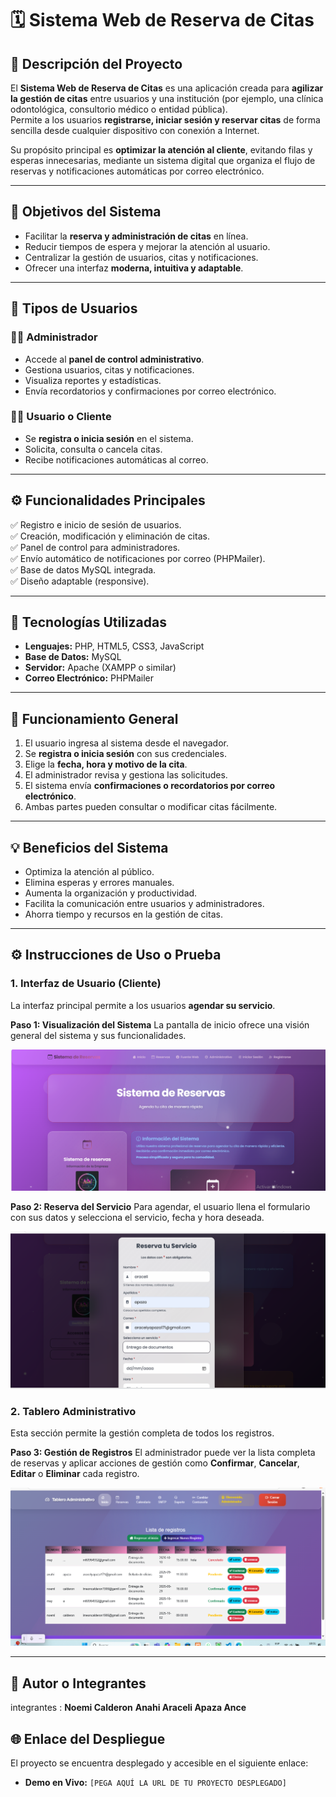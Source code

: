 # 🗓️ Sistema Web de Reserva de Citas

## 📘 Descripción del Proyecto
El **Sistema Web de Reserva de Citas** es una aplicación creada para **agilizar la gestión de citas** entre usuarios y una institución (por ejemplo, una clínica odontológica, consultorio médico o entidad pública).  
Permite a los usuarios **registrarse, iniciar sesión y reservar citas** de forma sencilla desde cualquier dispositivo con conexión a Internet.

Su propósito principal es **optimizar la atención al cliente**, evitando filas y esperas innecesarias, mediante un sistema digital que organiza el flujo de reservas y notificaciones automáticas por correo electrónico.

---

## 🎯 Objetivos del Sistema
- Facilitar la **reserva y administración de citas** en línea.  
- Reducir tiempos de espera y mejorar la atención al usuario.  
- Centralizar la gestión de usuarios, citas y notificaciones.  
- Ofrecer una interfaz **moderna, intuitiva y adaptable**.  

---

## 👥 Tipos de Usuarios

### 👩‍💼 Administrador
- Accede al **panel de control administrativo**.  
- Gestiona usuarios, citas y notificaciones.  
- Visualiza reportes y estadísticas.  
- Envía recordatorios y confirmaciones por correo electrónico.  

### 👨‍🦱 Usuario o Cliente
- Se **registra o inicia sesión** en el sistema.  
- Solicita, consulta o cancela citas.  
- Recibe notificaciones automáticas al correo.  

---

## ⚙️ Funcionalidades Principales
✅ Registro e inicio de sesión de usuarios.  
✅ Creación, modificación y eliminación de citas.  
✅ Panel de control para administradores.  
✅ Envío automático de notificaciones por correo (PHPMailer).  
✅ Base de datos MySQL integrada.  
✅ Diseño adaptable (responsive).  

---

## 🧩 Tecnologías Utilizadas
- **Lenguajes:** PHP, HTML5, CSS3, JavaScript  
- **Base de Datos:** MySQL  
- **Servidor:** Apache (XAMPP o similar)  
- **Correo Electrónico:** PHPMailer  

---

## 🚀 Funcionamiento General
1. El usuario ingresa al sistema desde el navegador.  
2. Se **registra o inicia sesión** con sus credenciales.  
3. Elige la **fecha, hora y motivo de la cita**.  
4. El administrador revisa y gestiona las solicitudes.  
5. El sistema envía **confirmaciones o recordatorios por correo electrónico**.  
6. Ambas partes pueden consultar o modificar citas fácilmente.  

---

## 💡 Beneficios del Sistema
- Optimiza la atención al público.  
- Elimina esperas y errores manuales.  
- Aumenta la organización y productividad.  
- Facilita la comunicación entre usuarios y administradores.  
- Ahorra tiempo y recursos en la gestión de citas.  

---

## ⚙️ Instrucciones de Uso o Prueba

### 1. Interfaz de Usuario (Cliente)

La interfaz principal permite a los usuarios **agendar su servicio**.

**Paso 1: Visualización del Sistema**
La pantalla de inicio ofrece una visión general del sistema y sus funcionalidades.

**![Pantalla Principal del Sistema de Reservas](img/1.png)**

**Paso 2: Reserva del Servicio**
Para agendar, el usuario llena el formulario con sus datos y selecciona el servicio, fecha y hora deseada.

**![Formulario para Reservar un Servicio](img/2.png)**

### 2. Tablero Administrativo

Esta sección permite la gestión completa de todos los registros.

**Paso 3: Gestión de Registros**
El administrador puede ver la lista completa de reservas y aplicar acciones de gestión como **Confirmar**, **Cancelar**, **Editar** o **Eliminar** cada registro.

**![Tablero Administrativo con Lista de Registros](img/3.png)**

---

## 👥 Autor o Integrantes
integrantes :
**Noemi Calderon** 
**Anahi Araceli Apaza Ance** 
## 🌐 Enlace del Despliegue 

El proyecto se encuentra desplegado y accesible en el siguiente enlace:

* **Demo en Vivo:** `[PEGA AQUÍ LA URL DE TU PROYECTO DESPLEGADO]`
